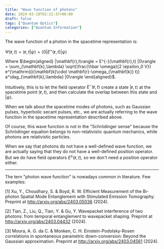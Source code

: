 ```yaml
---
title: "Wave function of photons"
date: 2024-03-10T02:21:37+08:00
draft: false
tags: ["Quantum Optics"]
categories: ["Quantum Information"]
---
```



The wave function of a photon in the spacetime representation is:

$\Psi(\mathbf{r},t)=\langle \mathbf{r},t|\psi\rangle=\langle 0 |E^{+}(\mathbf{r},t)|\psi\rangle$

Where $\begin{aligned} |\mathbf{r},t\rangle = E^{-}(\mathbf{r},t) |0\rangle = \sum_{\mathbf{k},\lambda} \sqrt{\frac{\hbar \omega}{2 \epsilon_0 V}} e^{\mathrm{i}(\mathbf{k}\cdot \mathbf{r}-\omega_{\mathbf{k}} t)} a^\dag_{\mathbf{k},\lambda} |0\rangle \end{aligned}$.

Intuitively, this is to let the field operator $E^{-}(\mathbf{r},t)$ create a state $|\mathbf{r},t\rangle$ at the spacetime point $(\mathbf{r},t)$, and then calculate the overlap between this state and $|\psi\rangle$.

When we talk about the spacetime modes of photons, such as Gaussian pulses, hyperbolic secant pulses, etc., we are actually referring to the wave function in the spacetime representation described above.

Of course, this wave function is not in the "Schrödinger sense" because the Schrödinger equation belongs to non-relativistic quantum mechanics, while photons are relativistic particles.

When we say that photons do not have a well-defined wave function, we are actually saying that they do not have a well-defined position operator. But we do have field operators $E^{\pm}(\mathbf{r},t)$, so we don't need a position operator either.

---

The tern "photon wave function" is nowadays common in literature. Few examples:

[1] Xu, Y., Choudhary, S. & Boyd, R. W. Efficient Measurement of the Bi-photon Spatial Mode Entanglement with Stimulated Emission Tomography. Preprint at http://arxiv.org/abs/2403.05036 (2024).

[2] Tian, Z., Liu, Q., Tian, Y. & Gu, Y. Wavepacket interference of two photons: from temporal entanglement to wavepacket shaping. Preprint at http://arxiv.org/abs/2403.04432 (2024).

[3] Moura, A. G. da C. & Monken, C. H. Einstein-Podolsky-Rosen correlations in spontaneous parametric down-conversion: Beyond the Gaussian approximation. Preprint at http://arxiv.org/abs/2403.04561 (2024).